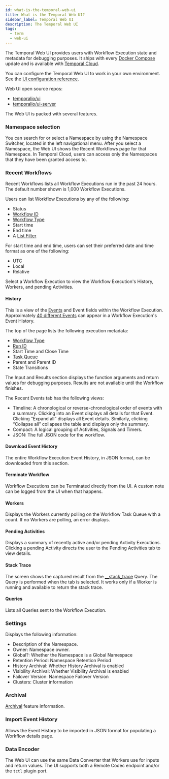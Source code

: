 ```yaml
---
id: what-is-the-temporal-web-ui
title: What is the Temporal Web UI?
sidebar_label: Temporal Web UI
description: The Temporal Web UI
tags:
  - term
  - web-ui
---
```


The Temporal Web UI provides users with Workflow Execution state and metadata for debugging purposes.
It ships with every [Docker Compose](/application-development/foundations#docker-compose) update and is available with [Temporal Cloud](/cloud).

You can configure the Temporal Web UI to work in your own environment.
See the [UI configuration reference](/references/web-ui-configuration).

Web UI open source repos:

- [temporalio/ui](https://github.com/temporalio/ui)
- [temporalio/ui-server](https://github.com/temporalio/ui-server)

The Web UI is packed with several features.

### Namespace selection

You can search for or select a Namespace by using the Namespace Switcher, located in the left navigational menu.
After you select a Namespace, the Web UI shows the Recent Workflows page for that Namespace.
In Temporal Cloud, users can access only the Namespaces that they have been granted access to.

### Recent Workflows

Recent Workflows lists all Workflow Executions run in the past 24 hours.
The default number shown is 1,000 Workflow Executions.

Users can list Workflow Executions by any of the following:

- Status
- [Workflow ID](/concepts/what-is-a-workflow-id)
- [Workflow Type](/concepts/what-is-a-workflow-type)
- Start time
- End time
- A [List Filter](/concepts/what-is-a-list-filter)

For start time and end time, users can set their preferred date and time format as one of the following:

- UTC
- Local
- Relative

Select a Workflow Execution to view the Workflow Execution's History, Workers, and pending Activities.

#### History

This is a view of the [Events](/concepts/what-is-an-event) and Event fields within the Workflow Execution.
Approximately [40 different Events](/references/events) can appear in a Workflow Execution's Event History.

The top of the page lists the following execution metadata:

- [Workflow Type](/concepts/what-is-a-workflow-type)
- [Run ID](/concepts/what-is-a-run-id)
- Start Time and Close Time
- [Task Queue](/concepts/what-is-a-task-queue)
- Parent and Parent ID
- State Transitions

The Input and Results section displays the function arguments and return values for debugging purposes.
Results are not available until the Workflow finishes.

The Recent Events tab has the following views:

- Timeline: A chronological or reverse-chronological order of events with a summary.
  Clicking into an Event displays all details for that Event.
  Clicking “Expand all” displays all Event details.
  Similarly, clicking “Collapse all” collapses the table and displays only the summary.
- Compact: A logical grouping of Activities, Signals and Timers.
- JSON: The full JSON code for the workflow.

#### Download Event History

The entire Workflow Execution Event History, in JSON format, can be downloaded from this section.

#### Terminate Workflow

Workflow Executions can be Terminated directly from the UI.
A custom note can be logged from the UI when that happens.

#### Workers

Displays the Workers currently polling on the Workflow Task Queue with a count.
If no Workers are polling, an error displays.

#### Pending Activities

Displays a summary of recently active and/or pending Activity Executions.
Clicking a pending Activity directs the user to the Pending Activities tab to view details.

#### Stack Trace

The screen shows the captured result from the [\_\_stack_trace](/workflows#stack-trace-query) Query.
The Query is performed when the tab is selected.
It works only if a Worker is running and available to return the stack trace.

#### Queries

Lists all Queries sent to the Workflow Execution.

### Settings

Displays the following information:

- Description of the Namespace.
- Owner: Namespace owner.
- Global?: Whether the Namespace is a Global Namespace
- Retention Period: Namespace Retention Period
- History Archival: Whether History Archival is enabled
- Visibility Archival: Whether Visibility Archival is enabled
- Failover Version: Namespace Failover Version
- Clusters: Cluster information

### Archival

[Archival](/concepts/what-is-archival) feature information.

### Import Event History

Allows the Event History to be imported in JSON format for populating a Workflow details page.

### Data Encoder

The Web UI can use the same Data Converter that Workers use for inputs and return values.
The UI supports both a Remote Codec endpoint and/or the `tctl` plugin port.
